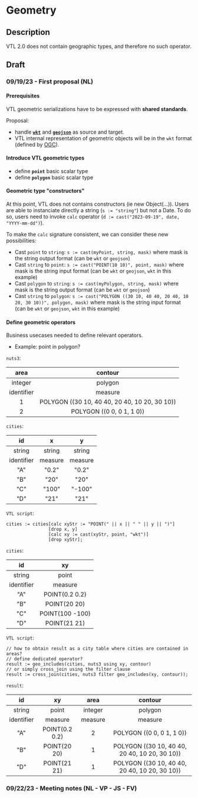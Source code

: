 # Geometry

## Description

VTL 2.0 does not contain geographic types, and therefore no such operator.

## Draft

### 09/19/23 - First proposal (NL)

#### Prerequisites

VTL geometric serializations have to be expressed with **shared standards**.

Proposal:

- handle [**`wkt`**](https://www.ogc.org/standard/wkt-crs/) and [**`geojson`**](https://geojson.org/) as source and target.
- VTL internal representation of geometric objects will be in the `wkt` format (defined by [OGC](https://www.ogc.org/)).

#### Introduce VTL geometric types

- define **`point`** basic scalar type
- define **`polygon`** basic scalar type

#### Geometric type "constructors"

At this point, VTL does not contains constructors (ie new Object(...)).
Users are able to instanciate directly a string (`s := "string"`) but not a Date. To do so, users need to invoke `calc` operator (`d := cast("2023-09-19", date, "YYYY-mm-dd")`).

To make the `calc` signature consistent, we can consider these new possibilities:

- Cast `point` to `string`: `s := cast(myPoint, string, mask)` where mask is the string output format (can be `wkt` or `geojson`)
- Cast `string` to `point`: `s := cast("POINT(10 10)", point, mask)` where mask is the string input format (can be `wkt` or `geojson`, `wkt` in this example)
- Cast `polygon` to `string`: `s := cast(myPolygon, string, mask)` where mask is the string output format (can be `wkt` or `geojson`)
- Cast `string` to `polygon`: `s := cast("POLYGON ((30 10, 40 40, 20 40, 10 20, 30 10))", polygon, mask)` where mask is the string input format (can be `wkt` or `geojson`, `wkt` in this example)

#### Define geometric operators

Business usecases needed to define relevant operators.

- Example: point in polygon?

`nuts3`:

|    area    |                    contour                    |
| :--------: | :-------------------------------------------: |
|  integer   |                    polygon                    |
| identifier |                    measure                    |
|     1      | POLYGON ((30 10, 40 40, 20 40, 10 20, 30 10)) |
|     2      |           POLYGON ((0 0, 0 1, 1 0))           |

`cities`:

|     id     |    x    |    y    |
| :--------: | :-----: | :-----: |
|   string   | string  | string  |
| identifier | measure | measure |
|    "A"     |  "0.2"  |  "0.2"  |
|    "B"     |  "20"   |  "20"   |
|    "C"     |  "100"  | "-100"  |
|    "D"     |  "21"   |  "21"   |

`VTL script`:

```
cities := cities[calc xyStr := "POINT(" || x || " " || y || ")"]
                [drop x, y]
                [calc xy := cast(xyStr, point, "wkt")]
                [drop xyStr];
```

`cities`:

|     id     |       xy        |
| :--------: | :-------------: |
|   string   |      point      |
| identifier |     measure     |
|    "A"     | POINT(0.2 0.2)  |
|    "B"     |  POINT(20 20)   |
|    "C"     | POINT(100 -100) |
|    "D"     |  POINT(21 21)   |

`VTL script`:

```
// how to obtain result as a city table where cities are contained in areas?
// define dedicated operator?
result := geo_includes(cities, nuts3 using xy, contour)
// or simply cross_join using the filter clause
result := cross_join(cities, nuts3 filter geo_includes(xy, contour));
```

`result`:

|     id     |       xy       |  area   |                    contour                    |
| :--------: | :------------: | :-----: | :-------------------------------------------: |
|   string   |     point      | integer |                    polygon                    |
| identifier |    measure     | measure |                    measure                    |
|    "A"     | POINT(0.2 0.2) |    2    |           POLYGON ((0 0, 0 1, 1 0))           |
|    "B"     |  POINT(20 20)  |    1    | POLYGON ((30 10, 40 40, 20 40, 10 20, 30 10)) |
|    "D"     |  POINT(21 21)  |    1    | POLYGON ((30 10, 40 40, 20 40, 10 20, 30 10)) |

### 09/22/23 - Meeting notes (NL - VP - JS - FV)
